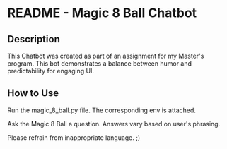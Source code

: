 # README - Magic 8 Ball Chatbot

## Description

This Chatbot was created as part of an assignment for my Master's program.
This bot demonstrates a balance between humor and predictability for engaging UI.

## How to Use

Run the magic_8_ball.py file. The corresponding env is attached.

Ask the Magic 8 Ball a question. Answers vary based on user's phrasing. 

Please refrain from inappropriate language. ;) 

